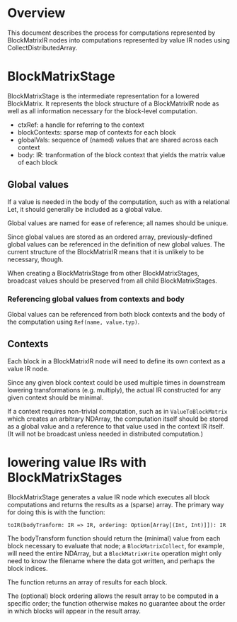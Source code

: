 # Overview

This document describes the process for computations represented by BlockMatrixIR 
nodes into computations represented by value IR nodes using CollectDistributedArray.

# BlockMatrixStage

BlockMatrixStage is the intermediate representation for a lowered BlockMatrix. It 
represents the block structure of a BlockMatrixIR node as well as all information 
necessary for the block-level computation.

- ctxRef: a handle for referring to the context
- blockContexts: sparse map of contexts for each block
- globalVals: sequence of (named) values that are shared across each context
- body: IR: tranformation of the block context that yields the matrix value of each block

## Global values

If a value is needed in the body of the computation, such as with a relational 
Let, it should generally be included as a global value.

Global values are named for ease of reference; all names should be unique.

Since global values are stored as an ordered array, previously-defined global 
values can be referenced in the definition of new global values. The current 
structure of the BlockMatrixIR means that it is unlikely to be necessary, though.

When creating a BlockMatrixStage from other BlockMatrixStages, broadcast values
should be preserved from all child BlockMatrixStages.

### Referencing global values from contexts and body

Global values can be referenced from both block contexts and the body of the 
computation using `Ref(name, value.typ)`.

## Contexts

Each block in a BlockMatrixIR node will need to define its own context as 
a value IR node.

Since any given block context could be used multiple times in downstream lowering 
transformations (e.g. multiply), the actual IR constructed for any given context
should be minimal.

If a context requires non-trivial computation, such as in `ValueToBlockMatrix`
which creates an arbitrary NDArray, the computation itself should be stored as 
a global value and a reference to that value used in the context IR itself. (It 
will not be broadcast unless needed in distributed computation.)

# lowering value IRs with BlockMatrixStages

BlockMatrixStage generates a value IR node which executes all block computations and
returns the results as a (sparse) array. The primary way for doing this is with the
function:

```
toIR(bodyTranform: IR => IR, ordering: Option[Array[(Int, Int)]]): IR
```

The bodyTransform function should return the (minimal) value from each block 
necessary to evaluate that node; a `BlockMatrixCollect`, for example, will need 
the entire NDArray, but a `BlockMatrixWrite` operation might only need to know 
the filename where the data got written, and perhaps the block indices.

The function returns an array of results for each block.

The (optional) block ordering allows the result array to be computed in a 
specific order; the function otherwise makes no guarantee about the order
in which blocks will appear in the result array.